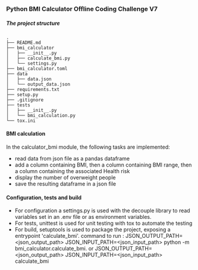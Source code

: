 ### Python BMI Calculator Offline Coding Challenge V7

##### The project structure
 ```
.
├── README.md
├── bmi_calculator
│   ├── __init__.py
│   ├── calculate_bmi.py
│   └── settings.py
├── bmi_calculator.toml
├── data
│   ├── data.json
│   └── output_data.json
├── requirements.txt
├── setup.py
├── .gitignore
├── tests
│   ├── __init__.py
│   └── bmi_calculation.py
└── tox.ini
 ```
#### BMI calculation
In the calculator_bmi module, the following tasks are implemented:
 - read data from json file as a pandas dataframe
 - add a column containing BMI, then a column containing BMI range, then a column containing the associated Health risk
 - display the number of overweight people 
 - save the resulting dataframe in a json file
 
 #### Configuration, tests and build
 - For configuration a settings.py is used with the decouple library to read variables set in an .env file or as environment variables.
 - For tests, unittest is used for unit testing with tox to automate the testing
 - For build, setuptools is used to package the project, exposing a entrypoint 'calculate_bmi'. 
 command to run : JSON_OUTPUT_PATH=<json_output_path> JSON_INPUT_PATH=<json_input_path> python -m bmi_calculator.calculate_bmi. 
 or JSON_OUTPUT_PATH=<json_output_path> JSON_INPUT_PATH=<json_input_path> calculate_bmi
 
